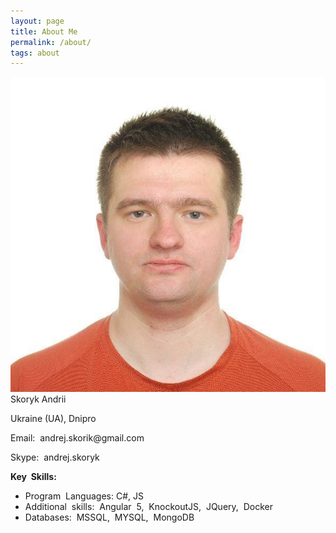 ```yaml
---
layout: page
title: About Me
permalink: /about/
tags: about
---
```


<div class="ui items">
  <div class="item">
    <div class="image">
     <img class="ui rounded image" src="/images/face.jpg">
    </div>
    <div class="content">
      <div class="header">Skoryk Andrii</div>
      <div class="meta">        
        <p>Ukraine (UA), Dnipro</p>
      </div>
      <div class="description">
        <p>Email:​ ​ andrej.skorik@gmail.com </p>
        <p>Skype:​ ​ andrej.skoryk </p>
      </div>      
    </div>
  </div>
</div>

<div class="ui grid">  
  <div class="one column row">
    
  </div>
  <div class="sixteen wide column">
    <b>Key​ ​ Skills: </b>
    <ul class="ui list">
      <li>​Program​ ​ Languages:  C#, JS </li>
      <li>​Additional​ ​ skills:​ ​ Angular​ ​ 5,​ ​ KnockoutJS,​ ​ JQuery,​ ​ Docker  </li>
      <li>​Databases:​ ​ MSSQL,​ ​ MYSQL,​ ​ MongoDB </li>
    </ul>  
  </div>
</div>


